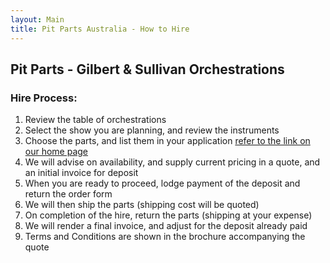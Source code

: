 ```yaml
---
layout: Main
title: Pit Parts Australia - How to Hire
---
```


## Pit Parts - Gilbert & Sullivan Orchestrations

### Hire Process:

1. Review the table of orchestrations
2. Select the show you are planning, and review the instruments
3. Choose the parts, and list them in your application [refer to the link on our home page](index)
4. We will advise on availability, and supply current pricing in a quote, and an initial invoice for deposit
5. When you are ready to proceed, lodge payment of the deposit and return the order form
6. We will then ship the parts (shipping cost will be quoted)
7. On completion of the hire, return the parts (shipping at your expense)
8. We will render a final invoice, and adjust for the deposit already paid
9. Terms and Conditions are shown in the brochure accompanying the quote
